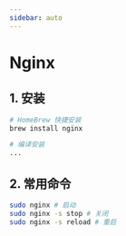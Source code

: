 ```yaml
---
sidebar: auto
---
```


# Nginx

## 1. 安装

```bash
# HomeBrew 快捷安装
brew install nginx

# 编译安装
...
```

## 2.  常用命令

```bash
sudo nginx # 启动
sudo nginx -s stop # 关闭
sudo nginx -s reload # 重启
```

